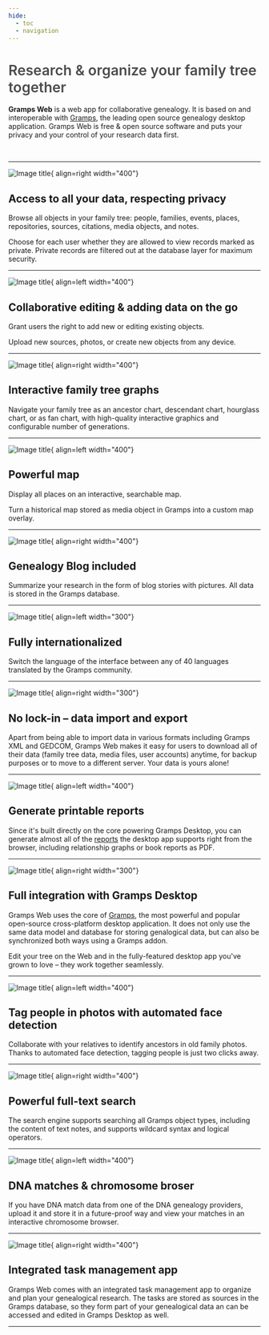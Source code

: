```yaml
---
hide:
  - toc
  - navigation
---
```


#

<h1 style="font-weight:600;color:rgba(0, 0, 0, 0.7);">Research & organize your family tree together</h1>

**Gramps Web** is a web app for collaborative genealogy. It is based on and interoperable with [Gramps](https://gramps-project.org/blog/), the leading open source genealogy desktop application. Gramps Web is free & open source software and puts your privacy and your control of your research data first.

<!-- ![](screenshot.png) -->
<p>&nbsp;</p>


<hr>

![Image title](screenshots/list.png){ align=right width="400"}

## Access to all your data, respecting privacy

Browse all objects in your family tree: people, families, events, places, repositories, sources, citations, media objects, and notes.

Choose for each user whether they are allowed to view records marked as private. Private records are filtered out at the database layer for maximum security.

<div style="clear:both;"></div>
<hr>


![Image title](screenshots/new_media.png){ align=left width="400"}

## Collaborative editing & adding data on the go

Grant users the right to add new or editing existing objects.

Upload new sources, photos, or create new objects from any device.


<div style="clear:both;"></div>
<hr>


![Image title](screenshots/fan.png){ align=right width="400"}

## Interactive family tree graphs

Navigate your family tree as an ancestor chart, descendant chart, hourglass chart, or as fan chart, with high-quality interactive graphics and configurable number of generations.


<div style="clear:both;"></div>
<hr>


![Image title](screenshots/map.png){ align=left width="400"}

## Powerful map

Display all places on an interactive, searchable map.

Turn a historical map stored as media object in Gramps into a custom map overlay.


<div style="clear:both;"></div>
<hr>


![Image title](screenshots/blog.png){ align=right width="400"}

## Genealogy Blog included

Summarize your research in the form of blog stories with pictures. All data is stored in the Gramps database.


<div style="clear:both;"></div>
<hr>


![Image title](screenshots/lang.png){ align=left width="300"}

## Fully internationalized

Switch the language of the interface between any of 40 languages translated by the Gramps community.


<div style="clear:both;"></div>
<hr>




![Image title](screenshots/export.png){ align=right width="300"}

## No lock-in &ndash; data import and export

Apart from being able to import data in various formats including Gramps XML and GEDCOM, Gramps Web makes it easy for users to download all of their data (family tree data, media files, user accounts) anytime, for backup purposes or to move to a different server. Your data is yours alone!


<div style="clear:both;"></div>
<hr>


![Image title](screenshots/report.png){ align=left width="400"}

## Generate printable reports

Since it's built directly on the core powering Gramps Desktop, you can generate almost all of the [reports](https://gramps-project.org/wiki/index.php/Gramps_5.1_Wiki_Manual_-_Reports) the desktop app supports right from the browser, including relationship graphs or book reports as PDF.

<div style="clear:both;"></div>
<hr>




![Image title](screenshots/sync.png){ align=right width="300"}

## Full integration with Gramps Desktop

Gramps Web uses the core of [Gramps](https://gramps-project.org/), the most powerful and popular open-source cross-platform desktop application. It does not only use the same data model and database for storing genalogical data, but can also be synchronized both ways using a Gramps addon.

Edit your tree on the Web and in the fully-featured desktop app you've grown to love &ndash; they work together seamlessly.

<div style="clear:both;"></div>
<hr>


![Image title](screenshots/tag.png){ align=left width="400"}

## Tag people in photos with automated face detection

Collaborate with your relatives to identify ancestors in old family photos. Thanks to automated face detection, tagging people is just two clicks away.


<div style="clear:both;"></div>
<hr>


![Image title](screenshots/search.png){ align=right width="400"}

## Powerful full-text search

The search engine supports searching all Gramps object types, including the content of text notes, and supports wildcard syntax and logical operators.


<div style="clear:both;"></div>
<hr>


![Image title](screenshots/dna.png){ align=left width="400"}

## DNA matches & chromosome broser

If you have DNA match data from one of the DNA genealogy providers, upload it and store it in a future-proof way and view your matches in an interactive chromosome browser.

<div style="clear:both;"></div>
<hr>

![Image title](screenshots/tasks.png){ align=right width="400"}

## Integrated task management app

Gramps Web comes with an integrated task management app to organize and plan your genealogical research. The tasks are stored as sources in the Gramps database, so they form part of your genealogical data an can be accessed and edited in Gramps Desktop as well.


<div style="clear:both;"></div>
<hr>


<p>&nbsp;</p>





<!-- 
## Demo
[Open Demo](https://gcp-api-puqt5dnf3a-uc.a.run.app/){ .md-button .md-button--primary target="_blank"}

User: `owner`, password: `owner` -->

